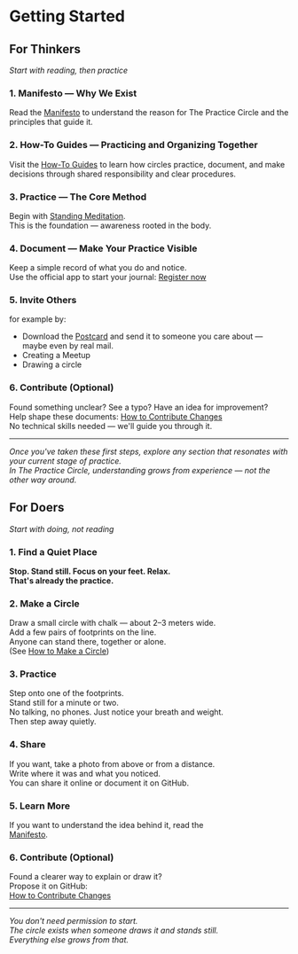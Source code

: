 # Getting Started

<div class="info-cards-container">

<div class="info-card">

<h2>For Thinkers</h2>

<p><em>Start with reading, then practice</em></p>

<h3>1. Manifesto — Why We Exist</h3>
<p>Read the <a href="manifesto.md">Manifesto</a> to understand the reason for The Practice Circle and the principles that guide it.</p>

<h3>2. How-To Guides — Practicing and Organizing Together</h3>
<p>Visit the <a href="howto/index.md">How-To Guides</a> to learn how circles practice, document, and make decisions through shared responsibility and clear procedures.</p>

<h3>3. Practice — The Core Method</h3>
<p>Begin with <a href="howto/practice/standing_meditation/0_intro.md">Standing Meditation</a>.<br>
This is the foundation — awareness rooted in the body.</p>

<h3>4. Document — Make Your Practice Visible</h3>
<p>Keep a simple record of what you do and notice.<br>
Use the official app to start your journal: <a href="https://practice-circle.softr.app/sign-up">Register now</a></p>

<h3>5. Invite Others</h3>
<p>for example by:</p>
<ul>
<li>Download the <a href="https://www.canva.com/design/DAG1r-_0yEk/D-JzeWIXGkw9MK9sEsKKrQ/edit">Postcard</a> and send it to someone you care about — maybe even by real mail.</li>
<li>Creating a Meetup</li>
<li>Drawing a circle</li>
</ul>

<h3>6. Contribute (Optional)</h3>
<p>Found something unclear? See a typo? Have an idea for improvement?<br>
Help shape these documents: <a href="howto/organize/protocols/contribute_changes.md">How to Contribute Changes</a><br>
No technical skills needed — we'll guide you through it.</p>

<hr>

<p><em>Once you've taken these first steps, explore any section that resonates with your current stage of practice.<br>
In The Practice Circle, understanding grows from experience — not the other way around.</em></p>

</div>

<div class="info-card">

<h2>For Doers</h2>

<p><em>Start with doing, not reading</em></p>

<h3>1. Find a Quiet Place</h3>
<p><strong>Stop. Stand still. Focus on your feet. Relax.<br>
That's already the practice.</strong></p>

<h3>2. Make a Circle</h3>
<p>Draw a small circle with chalk — about 2–3 meters wide.<br>
Add a few pairs of footprints on the line.<br>
Anyone can stand there, together or alone.<br>
(See <a href="how_to_circle.md">How to Make a Circle</a>)</p>

<h3>3. Practice</h3>
<p>Step onto one of the footprints.<br>
Stand still for a minute or two.<br>
No talking, no phones. Just notice your breath and weight.<br>
Then step away quietly.</p>

<h3>4. Share</h3>
<p>If you want, take a photo from above or from a distance.<br>
Write where it was and what you noticed.<br>
You can share it online or document it on GitHub.</p>

<h3>5. Learn More</h3>
<p>If you want to understand the idea behind it, read the<br>
<a href="manifesto.md">Manifesto</a>.</p>

<h3>6. Contribute (Optional)</h3>
<p>Found a clearer way to explain or draw it?<br>
Propose it on GitHub:<br>
<a href="howto/organize/protocols/contribute_changes.md">How to Contribute Changes</a></p>

<hr>

<p><em>You don't need permission to start.<br>
The circle exists when someone draws it and stands still.<br>
Everything else grows from that.</em></p>

</div>

</div>
